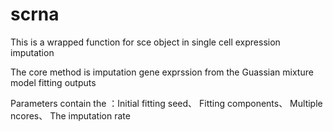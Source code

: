 # scrna
This is a wrapped function for sce object in single cell expression imputation

The core method is imputation gene exprssion from the Guassian mixture model fitting outputs

Parameters contain the ：Initial fitting seed、
                         Fitting components、
                         Multiple ncores、
                         The imputation rate 
